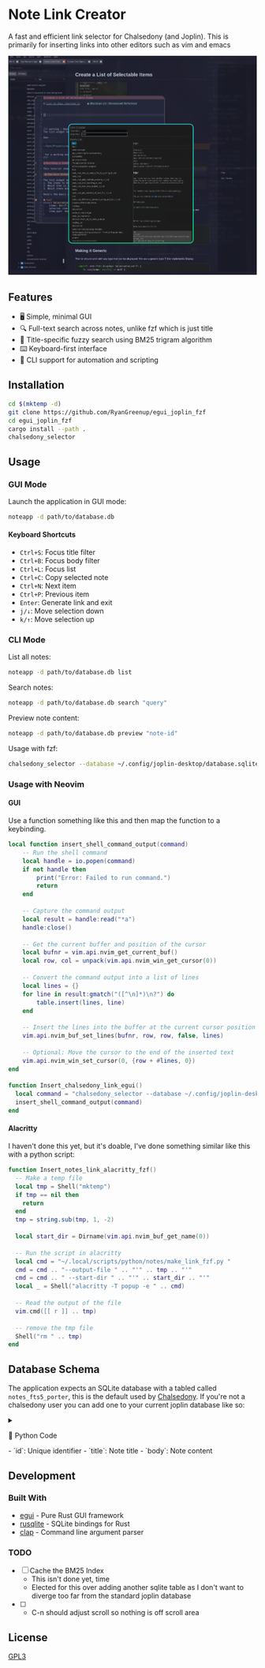 # Note Link Creator

A fast and efficient link selector for Chalsedony (and Joplin). This is primarily for inserting links into other editors such as vim and emacs

![](./assets/screenshot.png)

## Features

- 🖥️ Simple, minimal GUI
- 🔍 Full-text search across notes, unlike fzf which is just title
- 🎯 Title-specific fuzzy search using BM25 trigram algorithm
- ⌨️ Keyboard-first interface
- 📝 CLI support for automation and scripting

## Installation

```bash
cd $(mktemp -d)
git clone https://github.com/RyanGreenup/egui_joplin_fzf
cd egui_joplin_fzf
cargo install --path .
chalsedony_selector
```

## Usage

### GUI Mode

Launch the application in GUI mode:
```bash
noteapp -d path/to/database.db
```

#### Keyboard Shortcuts
- `Ctrl+S`: Focus title filter
- `Ctrl+B`: Focus body filter
- `Ctrl+L`: Focus list
- `Ctrl+C`: Copy selected note
- `Ctrl+N`: Next item
- `Ctrl+P`: Previous item
- `Enter`: Generate link and exit
- `j/↓`: Move selection down
- `k/↑`: Move selection up

### CLI Mode

List all notes:
```bash
noteapp -d path/to/database.db list
```

Search notes:
```bash
noteapp -d path/to/database.db search "query"
```

Preview note content:
```bash
noteapp -d path/to/database.db preview "note-id"
```

Usage with fzf:

```bash
chalsedony_selector --database ~/.config/joplin-desktop/database.sqlite list  |fzf --preview 'echo {} | awk \'{print $1}\' | xargs chalsedony_selector --database ~/.config/joplin-desktop/database.sqlite preview' | awk '{print "["$2"]""(:/"$1")"}'
```

### Usage with Neovim

#### GUI

Use a function something like this and then map the function to a keybinding.

```lua
local function insert_shell_command_output(command)
    -- Run the shell command
    local handle = io.popen(command)
    if not handle then
        print("Error: Failed to run command.")
        return
    end

    -- Capture the command output
    local result = handle:read("*a")
    handle:close()

    -- Get the current buffer and position of the cursor
    local bufnr = vim.api.nvim_get_current_buf()
    local row, col = unpack(vim.api.nvim_win_get_cursor(0))

    -- Convert the command output into a list of lines
    local lines = {}
    for line in result:gmatch("([^\n]*)\n?") do
        table.insert(lines, line)
    end

    -- Insert the lines into the buffer at the current cursor position
    vim.api.nvim_buf_set_lines(bufnr, row, row, false, lines)

    -- Optional: Move the cursor to the end of the inserted text
    vim.api.nvim_win_set_cursor(0, {row + #lines, 0})
end

function Insert_chalsedony_link_egui()
  local command = "chalsedony_selector --database ~/.config/joplin-desktop/database.sqlite"
  insert_shell_command_output(command)
end

```

#### Alacritty

I haven't done this yet, but it's doable, I've done something similar like this with a python script:

```lua
function Insert_notes_link_alacritty_fzf()
  -- Make a temp file
  local tmp = Shell("mktemp")
  if tmp == nil then
    return
  end
  tmp = string.sub(tmp, 1, -2)

  local start_dir = Dirname(vim.api.nvim_buf_get_name(0))

  -- Run the script in alacritty
  local cmd = "~/.local/scripts/python/notes/make_link_fzf.py "
  cmd = cmd .. "--output-file " .. "'" .. tmp .. "'"
  cmd = cmd .. " --start-dir " .. "'" .. start_dir .. "'"
  local _ = Shell("alacritty -T popup -e " .. cmd)

  -- Read the output of the file
  vim.cmd([[ r ]] .. tmp)

  -- remove the tmp file
  Shell("rm " .. tmp)
end

```



## Database Schema

The application expects an SQLite database with a tabled called `notes_fts5_porter`, this is the default used by [Chalsedony](https://github.com/ryangreenup/chalsedony). If you're not a chalsedony user you can add one to your current joplin database like so:

<details closed><summary>


🐍 Python Code

</summary>

```python
import os
import sqlite3
from sqlite3 import Connection
from enum import Enum

database_path = os.path.expanduser("~/.config/joplin-desktop/database.sqlite")

db_connection: Connection = sqlite3.connect(database_path)

class Stemmer(Enum):
    """Enum representing FTS5 tokenizer options"""
    PORTER = "porter ascii"
    TRIGRAM = "trigram"

def get_fts_table_name(stemmer: Stemmer) -> str:
    """Get the FTS table name corresponding to the stemmer type"""
    return {
        Stemmer.PORTER: "notes_fts5_porter",
        Stemmer.TRIGRAM: "notes_fts5_trigram"
    }[stemmer]

def ensure_fts_table(stemmer: Stemmer = Stemmer.PORTER) -> None:
    """Ensure the FTS5 virtual table exists and is populated"""
    cursor = db_connection.cursor()

    table_name = get_fts_table_name(stemmer)
    # Check if table exists
    cursor.execute(f"SELECT name FROM sqlite_master WHERE type='table' AND name='{table_name}'")
    if not cursor.fetchone():
        # Create FTS5 virtual table and triggers
        cursor.executescript(f"""
            CREATE VIRTUAL TABLE {table_name} USING fts5(
                id,
                title,
                body,
                content='notes',
                content_rowid='rowid',
                tokenize = '{stemmer.value}'
            );

            -- Populate the FTS table with existing data
            INSERT INTO {table_name}(rowid, title, body)
            SELECT rowid, title, body FROM notes;

            -- Triggers to keep FTS updated
            CREATE TRIGGER notes_ai AFTER INSERT ON notes
            BEGIN
                INSERT INTO {table_name}(rowid, title, body)
                VALUES (new.rowid, new.title, new.body);
            END;

            CREATE TRIGGER notes_ad AFTER DELETE ON notes
            BEGIN
                INSERT INTO {table_name}({table_name}, rowid, title, body)
                VALUES ('delete', old.rowid, old.title, old.body);
            END;

            CREATE TRIGGER notes_au AFTER UPDATE ON notes
            BEGIN
                INSERT INTO {table_name}({table_name}, rowid, title, body)
                VALUES ('delete', old.rowid, old.title, old.body);
                INSERT INTO {table_name}(rowid, title, body)
                VALUES (new.rowid, new.title, new.body);
            END;
        """)
        db_connection.commit()
```


</details>
- `id`: Unique identifier
- `title`: Note title
- `body`: Note content

## Development

### Built With

- [egui](https://github.com/emilk/egui) - Pure Rust GUI framework
- [rusqlite](https://github.com/rusqlite/rusqlite) - SQLite bindings for Rust
- [clap](https://github.com/clap-rs/clap) - Command line argument parser

### TODO

- [ ] Cache the BM25 Index
    - This isn't done yet, time
    - Elected for this over adding another sqlite table as I don't want to diverge too far from the standard joplin database
- [ ]
    - C-n should adjust scroll so nothing is off scroll area

## License

[GPL3](LICENSE)
